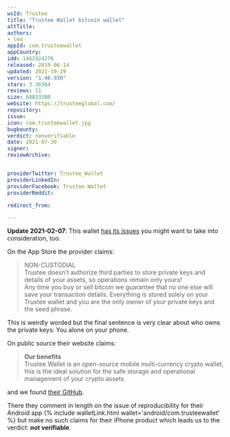 ```yaml
---
wsId: Trustee
title: "Trustee Wallet bitcoin wallet"
altTitle: 
authors:
- leo
appId: com.trusteewallet
appCountry: 
idd: 1462924276
released: 2019-06-14
updated: 2021-10-19
version: "1.40.930"
stars: 3.36364
reviews: 11
size: 68833280
website: https://trusteeglobal.com/
repository: 
issue: 
icon: com.trusteewallet.jpg
bugbounty: 
verdict: nonverifiable
date: 2021-07-30
signer: 
reviewArchive:


providerTwitter: Trustee_Wallet
providerLinkedIn: 
providerFacebook: Trustee.Wallet
providerReddit: 

redirect_from:

---
```


**Update 2021-02-07**: This wallet
[has its issues](https://github.com/bitcoin-dot-org/Bitcoin.org/pull/3514) you
might want to take into consideration, too.

On the App Store the provider claims:

> NON-CUSTODIAL<br>
  Trustee doesn’t authorize third parties to store private keys and details of
  your assets, so operations remain only yours!<br>
  Any time you buy or sell bitcoin we guarantee that no one else will save your
  transaction details. Everything is stored solely on your Trustee wallet and
  you are the only owner of your private keys and the seed phrase.

This is weirdly worded but the final sentence is very clear about who owns the
private keys: You alone on your phone.

On public source their website claims:


> **Our benefits**<br>
  Trustee Wallet is an open-source mobile multi-currency crypto wallet, this is
  the ideal solution for the safe storage and operational management of your
  crypto assets

and we found [their GitHub](https://github.com/trustee-wallet/trusteeWallet).

There they comment in length on the issue of reproducibility for their Android app
{% include walletLink.html wallet='android/com.trusteewallet' %} but make no such claims for
their iPhone product which leads us to the verdict: **not verifiable**.
